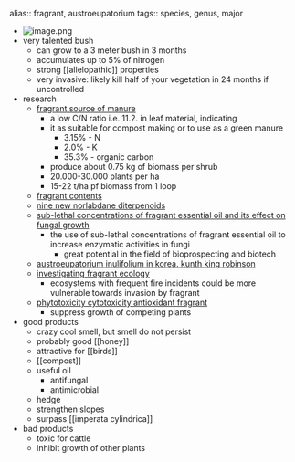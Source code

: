 alias:: fragrant, austroeupatorium
tags:: species, genus, major

- ![image.png](https://peach-geographical-bat-397.mypinata.cloud/ipfs/QmcvAzhLTwkwVf4kZx6ZpUJinScXvtiwmBaLRSeuQXES99)
- very talented bush
	- can grow to a 3 meter bush in 3 months
	- accumulates up to 5% of nitrogen
	- strong [[allelopathic]] properties
	- very invasive: likely kill half of your vegetation in 24 months if uncontrolled
- research
	- [fragrant source of manure](https://peach-geographical-bat-397.mypinata.cloud/ipfs/QmczLhd1PT5LPM2TbikQRLtQPZh26zemKnQkarPrRjFZUP)
		- a low C/N ratio i.e. 11.2. in leaf material, indicating
		- it as suitable for compost making or to use as a green manure
			- 3.15% - N
			- 2.0% - K
			- 35.3% - organic carbon
		- produce about 0.75 kg of biomass per shrub
		- 20.000-30.000 plants per ha
		- 15-22 t/ha pf biomass from 1 loop
	- [fragrant contents](https://peach-geographical-bat-397.mypinata.cloud/ipfs/QmTLbeimQqGLv7VP9wGxHNr3P7rwGZfSFh7HeUgtdzYjdG)
	- [nine new norlabdane diterpenoids](https://onlinelibrary.wiley.com/doi/abs/10.1002/hlca.201000207)
	- [sub-lethal concentrations of fragrant essential oil and its effect on fungal growth](https://www.sciencedirect.com/science/article/abs/pii/S0926669016302965)
		- the use of sub-lethal concentrations of fragrant essential oil to increase enzymatic activities in fungi
			- great potential in the field of bioprospecting and biotech
	- [austroeupatorium inulifolium in korea. kunth king robinson](https://peach-geographical-bat-397.mypinata.cloud/ipfs/QmSNBHgQFTLc3EuZHfZBNqxTzrJXjvpBUZXaYiNqDHH7YF)
	- [investigating fragrant ecology](https://peach-geographical-bat-397.mypinata.cloud/ipfs/QmczXfw15HGcvVZCxx8E4XcYe8wNSape2Feg5dWnb139cm)
		- ecosystems with frequent fire incidents could be more vulnerable towards invasion by fragrant
	- [phytotoxicity cytotoxicity antioxidant fragrant](https://peach-geographical-bat-397.mypinata.cloud/ipfs/QmbGgodo1fmMzwvmRu11tJnYAufnXH7cEodQ9gTjCpWw66)
		- suppress growth of competing plants
- good products
	- crazy cool smell, but smell do not persist
	- probably good [[honey]]
	- attractive for [[birds]]
	- [[compost]]
	- useful oil
		- antifungal
		- antimicrobial
	- hedge
	- strengthen slopes
	- surpass [[imperata cylindrica]]
- bad products
	- toxic for cattle
	- inhibit growth of other plants
